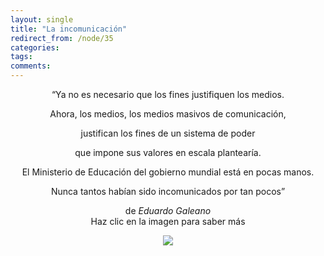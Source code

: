 ```yaml
---
layout: single
title: "La incomunicación"
redirect_from: /node/35
categories:
tags: 
comments: 
---
```

<div style="text-align: center;">

“Ya no es necesario que los fines justifiquen los medios.

Ahora, los medios, los medios masivos de comunicación,

justifican los fines de un sistema de poder

que impone sus valores en escala plantearía.

El Ministerio de Educación del gobierno mundial está en pocas manos.

Nunca tantos habían sido incomunicados por tan pocos”

de _Eduardo Galeano_  
Haz clic en la imagen para saber más

![](/images/posts/2010-02-28-la-incomunicacion/Informate%20de%20verdad.jpg)

</div>
